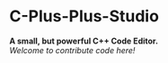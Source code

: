 # C-Plus-Plus-Studio
**A small, but powerful C++ Code Editor.**\
*Welcome to contribute code here!*
